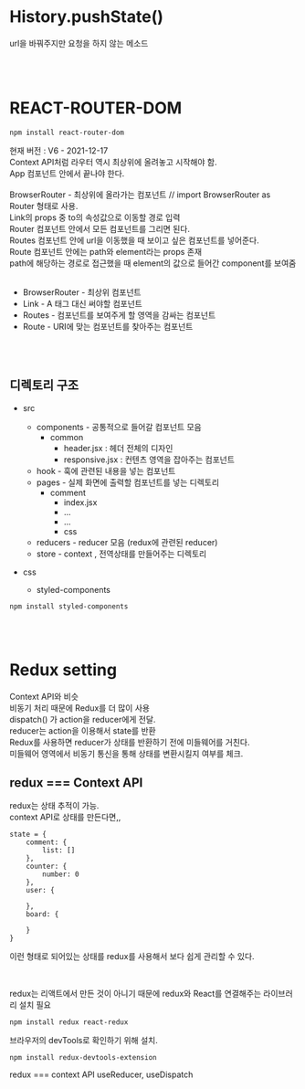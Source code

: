 # History.pushState()
url을 바꿔주지만 요청을 하지 않는 메소드

<br>
<br>

# REACT-ROUTER-DOM
```
npm install react-router-dom
```
현재 버전 : V6 - 2021-12-17
<br>
Context API처럼
라우터 역시 최상위에 올려놓고 시작해야 함.
<br>
App 컴포넌트 안에서 끝나야 한다. 
<br>
<br>
BrowserRouter - 최상위에 올라가는 컴포넌트  //  import BrowserRouter as Router 형태로 사용.
<br>
Link의 props 중 to의 속성값으로 이동할 경로 입력
<br>
Router 컴포넌트 안에서 모든 컴포넌트를 그리면 된다.
<br>
Routes 컴포넌트 안에 url을 이동했을 때 보이고 싶은 컴포넌트를 넣어준다.
<br>
Route 컴포넌트 안에는 path와 element라는 props 존재
<br>
path에 해당하는 경로로 접근했을 때 element의 값으로 들어간 component를 보여줌
<br>
<br>

- BrowserRouter - 최상위 컴포넌트
- Link - A 태그 대신 써야할 컴포넌트
- Routes - 컴포넌트를 보여주게 할 영역을 감싸는 컴포넌트
- Route - URI에 맞는 컴포넌트를 찾아주는 컴포넌트

<br>
<br>

## 디렉토리 구조
- src
    - components - 공통적으로 들어갈 컴포넌트 모음
        - common
            - header.jsx  :  헤더 전체의 디자인
            - responsive.jsx  :  컨텐츠 영역을 잡아주는 컴포넌트
    - hook - 훅에 관련된 내용을 넣는 컴포넌트
    - pages - 실제 화면에 출력할 컴포넌트를 넣는 디렉토리
        - comment
            - index.jsx
            - ...
            - ...
            - css
    - reducers - reducer 모음 (redux에 관련된 reducer)
    - store - context , 전역상태를 만들어주는 디렉토리 

- css
    - styled-components
```
npm install styled-components
```
<br>
<br>

# Redux setting
Context API와 비슷
<br>
비동기 처리 때문에 Redux를 더 많이 사용
<br>
dispatch() 가 action을 reducer에게 전달.
<br>
reducer는 action을 이용해서 state를 반환
<br>
Redux를 사용하면 reducer가 상태를 반환하기 전에 미들웨어를 거친다.
<br>
미들웨어 영역에서 비동기 통신을 통해 상태를 변환시킬지 여부를 체크.

## redux === Context API
redux는 상태 추적이 가능.
<br>
context API로 상태를 만든다면,,

```
state = {
    comment: {
        list: []
    },
    counter: {
        number: 0
    },
    user: {
        
    },
    board: {

    }
}
```

이런 형태로 되어있는 상태를 redux를 사용해서 보다 쉽게 관리할 수 있다.

<br>

redux는 리액트에서 만든 것이 아니기 때문에 redux와 React를 연결해주는 라이브러리 설치 필요
```
npm install redux react-redux
```

브라우저의 devTools로 확인하기 위해 설치.
```
npm install redux-devtools-extension
```

redux === context API
useReducer, useDispatch